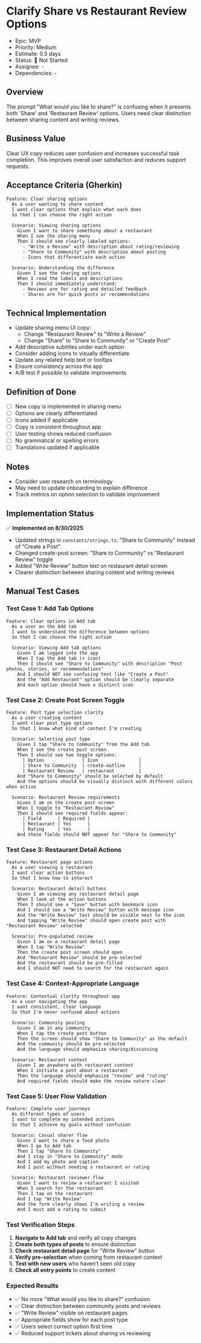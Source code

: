 # Clarify Share vs Restaurant Review Options

- Epic: MVP
- Priority: Medium
- Estimate: 0.5 days
- Status: 🔴 Not Started
- Assignee: -
- Dependencies: -

## Overview
The prompt "What would you like to share?" is confusing when it presents both 'Share' and 'Restaurant Review' options. Users need clear distinction between sharing content and writing reviews.

## Business Value
Clear UX copy reduces user confusion and increases successful task completion. This improves overall user satisfaction and reduces support requests.

## Acceptance Criteria (Gherkin)
```gherkin
Feature: Clear sharing options
  As a user wanting to share content
  I want clear options that explain what each does
  So that I can choose the right action

  Scenario: Viewing sharing options
    Given I want to share something about a restaurant
    When I see the sharing menu
    Then I should see clearly labeled options:
      - "Write a Review" with description about rating/reviewing
      - "Share to Community" with description about posting
      - Icons that differentiate each action

  Scenario: Understanding the difference
    Given I see the sharing options
    When I read the labels and descriptions
    Then I should immediately understand:
      - Reviews are for rating and detailed feedback
      - Shares are for quick posts or recommendations
```

## Technical Implementation
- Update sharing menu UI copy:
  - Change "Restaurant Review" to "Write a Review"
  - Change "Share" to "Share to Community" or "Create Post"
- Add descriptive subtitles under each option
- Consider adding icons to visually differentiate
- Update any related help text or tooltips
- Ensure consistency across the app
- A/B test if possible to validate improvements

## Definition of Done
- [ ] New copy is implemented in sharing menu
- [ ] Options are clearly differentiated
- [ ] Icons added if applicable
- [ ] Copy is consistent throughout app
- [ ] User testing shows reduced confusion
- [ ] No grammatical or spelling errors
- [ ] Translations updated if applicable

## Notes
- Consider user research on terminology
- May need to update onboarding to explain difference
- Track metrics on option selection to validate improvement

## Implementation Status
✅ **Implemented on 8/30/2025**
- Updated strings in `constants/strings.ts`: "Share to Community" instead of "Create a Post"
- Changed create-post screen: "Share to Community" vs "Restaurant Review" toggle
- Added "Write Review" button text on restaurant detail screen
- Clearer distinction between sharing content and writing reviews

## Manual Test Cases

### Test Case 1: Add Tab Options
```gherkin
Feature: Clear options in Add tab
  As a user on the Add tab
  I want to understand the difference between options
  So that I can choose the right action

  Scenario: Viewing Add tab options
    Given I am logged into the app
    When I tap the Add tab (+ icon)
    Then I should see "Share to Community" with description "Post photos, stories, or recommendations"
    And I should NOT see confusing text like "Create a Post"
    And the "Add Restaurant" option should be clearly separate
    And each option should have a distinct icon
```

### Test Case 2: Create Post Screen Toggle
```gherkin
Feature: Post type selection clarity
  As a user creating content
  I want clear post type options
  So that I know what kind of content I'm creating

  Scenario: Selecting post type
    Given I tap "Share to Community" from the Add tab
    When I see the create post screen
    Then I should see two toggle options:
      | Option              | Icon               |
      | Share to Community  | create-outline     |
      | Restaurant Review   | restaurant         |
    And "Share to Community" should be selected by default
    And the options should be visually distinct with different colors when active

  Scenario: Restaurant Review requirements
    Given I am on the create post screen
    When I toggle to "Restaurant Review"
    Then I should see required fields appear:
      | Field      | Required |
      | Restaurant | Yes      |
      | Rating     | Yes      |
    And these fields should NOT appear for "Share to Community"
```

### Test Case 3: Restaurant Detail Actions
```gherkin
Feature: Restaurant page actions
  As a user viewing a restaurant
  I want clear action buttons
  So that I know how to interact

  Scenario: Restaurant detail buttons
    Given I am viewing any restaurant detail page
    When I look at the action buttons
    Then I should see a "Save" button with bookmark icon
    And I should see a "Write Review" button with message icon
    And the "Write Review" text should be visible next to the icon
    And tapping "Write Review" should open create post with "Restaurant Review" selected

  Scenario: Pre-populated review
    Given I am on a restaurant detail page
    When I tap "Write Review"
    Then the create post screen should open
    And "Restaurant Review" should be pre-selected
    And the restaurant should be pre-filled
    And I should NOT need to search for the restaurant again
```

### Test Case 4: Context-Appropriate Language
```gherkin
Feature: Contextual clarity throughout app
  As a user navigating the app
  I want consistent, clear language
  So that I'm never confused about actions

  Scenario: Community posting
    Given I am in any community
    When I tap the create post button
    Then the screen should show "Share to Community" as the default
    And the community should be pre-selected
    And the language should emphasize sharing/discussing

  Scenario: Restaurant context
    Given I am anywhere with restaurant context
    When I initiate a post about a restaurant
    Then the language should emphasize "review" and "rating"
    And required fields should make the review nature clear
```

### Test Case 5: User Flow Validation
```gherkin
Feature: Complete user journeys
  As different types of users
  I want to complete my intended actions
  So that I achieve my goals without confusion

  Scenario: Casual sharer flow
    Given I want to share a food photo
    When I go to Add tab
    Then I tap "Share to Community"
    And I stay in "Share to Community" mode
    And I add my photo and caption
    And I post without needing a restaurant or rating

  Scenario: Restaurant reviewer flow
    Given I want to review a restaurant I visited
    When I search for the restaurant
    Then I tap on the restaurant
    And I tap "Write Review"
    And the form clearly shows I'm writing a review
    And I must add a rating to submit
```

### Test Verification Steps
1. **Navigate to Add tab** and verify all copy changes
2. **Create both types of posts** to ensure distinction
3. **Check restaurant detail page** for "Write Review" button
4. **Verify pre-selection** when coming from restaurant context
5. **Test with new users** who haven't seen old copy
6. **Check all entry points** to create content

### Expected Results
- ✅ No more "What would you like to share?" confusion
- ✅ Clear distinction between community posts and reviews
- ✅ "Write Review" visible on restaurant pages
- ✅ Appropriate fields show for each post type
- ✅ Users select correct option first time
- ✅ Reduced support tickets about sharing vs reviewing